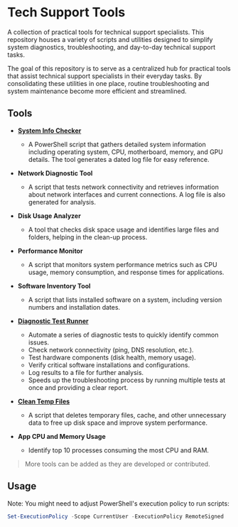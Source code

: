 # Tech Support Tools

A collection of practical tools for technical support specialists. This repository houses a variety of scripts and utilities designed to simplify system diagnostics, troubleshooting, and day-to-day technical support tasks.

The goal of this repository is to serve as a centralized hub for practical tools that assist technical support specialists in their everyday tasks. By consolidating these utilities in one place, routine troubleshooting and system maintenance become more efficient and streamlined.

## Tools

- [**System Info Checker**](https://github.com/poncardasm/tech-support-tools/tree/main/system-info-checker)

  - A PowerShell script that gathers detailed system information including operating system, CPU, motherboard, memory, and GPU details. The tool generates a dated log file for easy reference.

- **Network Diagnostic Tool**

  - A script that tests network connectivity and retrieves information about network interfaces and current connections. A log file is also generated for analysis.

- **Disk Usage Analyzer**

  - A tool that checks disk space usage and identifies large files and folders, helping in the clean-up process.

- **Performance Monitor**

  - A script that monitors system performance metrics such as CPU usage, memory consumption, and response times for applications.

- **Software Inventory Tool**

  - A script that lists installed software on a system, including version numbers and installation dates.

- [**Diagnostic Test Runner**](#)

  - Automate a series of diagnostic tests to quickly identify common issues.
  - Check network connectivity (ping, DNS resolution, etc.).
  - Test hardware components (disk health, memory usage).
  - Verify critical software installations and configurations.
  - Log results to a file for further analysis.
  - Speeds up the troubleshooting process by running multiple tests at once and providing a clear report.

- [**Clean Temp Files**](./clean-temp-file/)

  - A script that deletes temporary files, cache, and other unnecessary data to free up disk space and improve system performance.

- **App CPU and Memory Usage**
  - Identify top 10 processes consuming the most CPU and RAM.

> More tools can be added as they are developed or contributed.

## Usage

Note: You might need to adjust PowerShell's execution policy to run scripts:

```powershell
Set-ExecutionPolicy -Scope CurrentUser -ExecutionPolicy RemoteSigned
```

